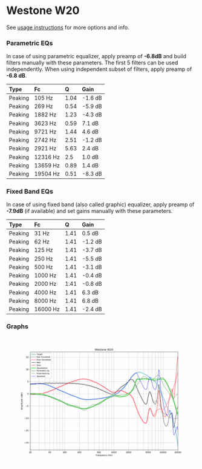 # Westone W20
See [usage instructions](https://github.com/jaakkopasanen/AutoEq#usage) for more options and info.

### Parametric EQs
In case of using parametric equalizer, apply preamp of **-6.8dB** and build filters manually
with these parameters. The first 5 filters can be used independently.
When using independent subset of filters, apply preamp of **-6.8 dB**.

| Type    | Fc       |    Q | Gain    |
|:--------|:---------|:-----|:--------|
| Peaking | 105 Hz   | 1.04 | -1.6 dB |
| Peaking | 269 Hz   | 0.54 | -5.9 dB |
| Peaking | 1882 Hz  | 1.23 | -4.3 dB |
| Peaking | 3623 Hz  | 0.59 | 7.1 dB  |
| Peaking | 9721 Hz  | 1.44 | 4.6 dB  |
| Peaking | 2742 Hz  | 2.51 | -1.2 dB |
| Peaking | 2921 Hz  | 5.63 | 2.4 dB  |
| Peaking | 12316 Hz | 2.5  | 1.0 dB  |
| Peaking | 13659 Hz | 0.89 | 1.4 dB  |
| Peaking | 19504 Hz | 0.51 | -8.3 dB |

### Fixed Band EQs
In case of using fixed band (also called graphic) equalizer, apply preamp of **-7.9dB**
(if available) and set gains manually with these parameters.

| Type    | Fc       |    Q | Gain    |
|:--------|:---------|:-----|:--------|
| Peaking | 31 Hz    | 1.41 | 0.5 dB  |
| Peaking | 62 Hz    | 1.41 | -1.2 dB |
| Peaking | 125 Hz   | 1.41 | -3.7 dB |
| Peaking | 250 Hz   | 1.41 | -5.5 dB |
| Peaking | 500 Hz   | 1.41 | -3.1 dB |
| Peaking | 1000 Hz  | 1.41 | -0.4 dB |
| Peaking | 2000 Hz  | 1.41 | -0.8 dB |
| Peaking | 4000 Hz  | 1.41 | 6.3 dB  |
| Peaking | 8000 Hz  | 1.41 | 6.8 dB  |
| Peaking | 16000 Hz | 1.41 | -2.4 dB |

### Graphs
![](./Westone%20W20.png)